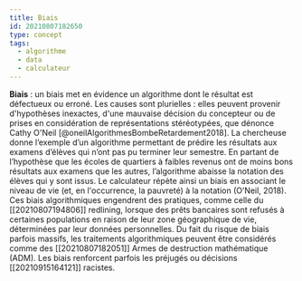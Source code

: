```yaml
---
title: Biais
id: 20210807182650
type: concept
tags:
  - algorithme
  - data
  - calculateur
---
```

            

**Biais** : un biais met en évidence un algorithme dont le résultat est défectueux ou erroné. Les causes sont plurielles : elles peuvent provenir d'hypothèses inexactes, d'une mauvaise décision du concepteur ou de prises en considération de représentations stéréotypées, que dénonce Cathy O'Neil [@oneilAlgorithmesBombeRetardement2018]. La chercheuse donne l’exemple d’un algorithme permettant de prédire les résultats aux examens d’élèves qui n’ont pas pu terminer leur semestre. En partant de l’hypothèse que les écoles de quartiers à faibles revenus ont de moins bons résultats aux examens que les autres, l’algorithme abaisse la notation des élèves qui y sont issus. Le calculateur répète ainsi un biais en associant le niveau de vie (et, en l'occurrence, la pauvreté) à la notation (O’Neil, 2018). Ces biais algorithmiques engendrent des pratiques, comme celle du [[20210807194806]] redlining, lorsque des prêts bancaires sont refusés à certaines populations en raison de leur zone géographique de vie, déterminées par leur données personnelles.
Du fait du risque de biais parfois massifs, les traitements algorithmiques peuvent être considérés comme des  [[20210807182051]] Armes de destruction mathématique (ADM).
Les biais renforcent parfois les préjugés ou décisions [[20210915164121]] racistes.

